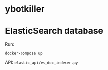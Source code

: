 # ybotkiller



# ElasticSearch database

Run:
```bash
docker-compose up
```

API: `elastic_api/es_doc_indexer.py`
